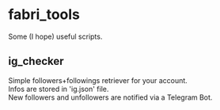 # fabri_tools
Some (I hope) useful scripts.

## ig_checker
Simple followers+followings retriever for your account. \
Infos are stored in 'ig.json' file. \
New followers and unfollowers are notified via a Telegram Bot.